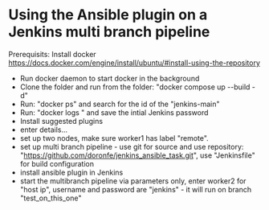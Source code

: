 # Using the Ansible plugin on a Jenkins multi branch pipeline

Prerequisits:
Install docker https://docs.docker.com/engine/install/ubuntu/#install-using-the-repository

- Run docker daemon to start docker in the background
- Clone the folder and run from the folder: "docker compose up --build -d"
- Run: "docker ps" and search for the id of the "jenkins-main"
- Run: "docker logs <id>" and save the intial Jenkins password
- Install suggested plugins
- enter details...
- set up two nodes, make sure worker1 has label "remote".
- set up multi branch pipeline - use git for source and use repository: "https://github.com/doronfe/jenkins_ansible_task.git", use "Jenkinsfile" for build configuration
- install ansible plugin in Jenkins
- start the multibranch pipeline via parameters only, enter worker2 for "host ip", username and password are "jenkins" - it will run on branch "test_on_this_one"  
